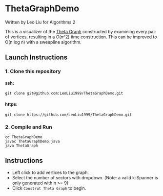 # ThetaGraphDemo

Written by Leo Liu for Algorithms 2

This is a visualizer of the [Theta Graph](https://en.wikipedia.org/wiki/Theta_graph) constructed by examining every pair of vertices, resulting in a O(n^2) time construction. This can be improved to O(n log n) with a sweepline algorithm.

## Launch Instructions

### 1. Clone this repository

#### ssh:

`git clone git@github.com:LeoLiu1999/ThetaGraphDemo.git`

#### https:

`git clone https://github.com/LeoLiu1999/ThetaGraphDemo.git`

### 2. Compile and Run

```
cd ThetaGraphDemo
javac ThetaGraphDemo.java
java ThetaGraph
```

## Instructions

 * Left click to add vertices to the graph.
 * Select the number of sectors with dropdown. (Note: a valid k-Spanner is only generated with n >= 9)
 * Click `Construt Theta Graph` to begin.